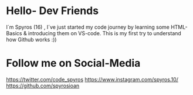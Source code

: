 # Hello- Dev Friends


 I´m Spyros (16) , I´ve just started my code journey by learning some HTML-Basics & introducing them on VS-code.
This is my first try to understand how Github works :)) 

<h1> Follow me on Social-Media </h1>

https://twitter.com/code_spyros
https://www.instagram.com/spyros.10/
https://github.com/spyrosioan
